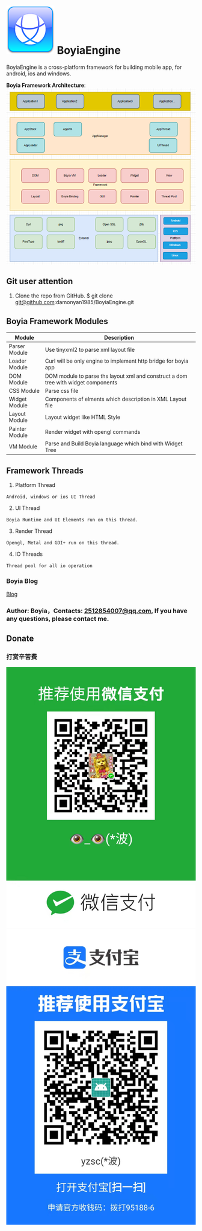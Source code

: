 # ![Logo](https://github.com/damonyan1985/BoyiaEngine/blob/dev/BoyiaApp/android/app/src/main/res/drawable/ic_launcher.png?raw=true) BoyiaEngine

BoyiaEngine is a cross-platform framework for building mobile app, for android, ios and windows.

**Boyia Framework Architecture**:
![Architecture](https://github.com/damonyan1985/BoyiaEngine/blob/dev/BoyiaStudy/images/Architecture.png?raw=true)

## Git user attention

1. Clone the repo from GitHub.
$ git clone git@github.com:damonyan1985/BoyiaEngine.git

## Boyia Framework Modules

|Module|Description|
| ----|------|
| Parser Module | Use tinyxml2 to parse xml layout file|
| Loader Module | Curl will be only engine to implement http bridge for boyia app  |
| DOM Module | DOM module to parse ths layout xml and construct a dom tree with widget components |
| CSS Module | Parse css file |
| Widget Module | Components of elments which description in XML Layout file |
| Layout Module | Layout widget like HTML Style |
| Painter Module | Render widget with opengl commands |
| VM Module | Parse and Build Boyia language which bind with Widget Tree |

## Framework Threads
1. Platform Thread
```
Android, windows or ios UI Thread
```
2. UI Thread
```
Boyia Runtime and UI Elements run on this thread.
```

3. Render Thread
```
Opengl, Metal and GDI+ run on this thread.
```

4. IO Threads
```
Thread pool for all io operation
```

### Boyia Blog
[Blog](https://damonyan1985.github.io/)

### Author: Boyia，Contacts: 2512854007@qq.com, If you have any questions, please contact me.

## Donate
### 打赏辛苦费
![image](https://github.com/damonyan1985/Boymue/blob/dev/tools/donate/weixin.jpg)
![image](https://github.com/damonyan1985/Boymue/blob/dev/tools/donate/alipay.jpg)
